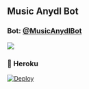<h2 align="centre">Music Anydl Bot</h2>

### Bot: [@MusicAnydlBot](https://t.me/MusicAnydlBot)

<b align="center">
  <img src="https://telegra.ph/file/6821d304091f7a2c8032d.jpg">
</B>

### 💜 Heroku

[![Deploy](https://www.herokucdn.com/deploy/button.svg)](https://heroku.com/deploy?template=https://github.com/t03b10t99/Music-Man/tree/master)
